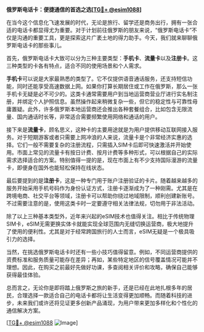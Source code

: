 **俄罗斯电话卡：便捷通信的首选之选[[TG💪+ @esim1088](https://t.me/s/esim1088)]**

在当今这个信息化飞速发展的时代，无论是旅行、留学还是商务出行，拥有一张合适的电话卡都显得尤为重要。对于计划前往俄罗斯的朋友来说，“俄罗斯电话卡”不仅是沟通的重要工具，更是探索这片广袤土地的得力助手。今天，我们就来聊聊俄罗斯电话卡的那些事儿。

首先，俄罗斯电话卡大致可以分为三种主要类型：**手机卡**、**流量卡**以及**注册卡**。这三种类型的卡各有特点，适合不同的使用场景和个人需求。

**手机卡**可以说是大家最熟悉的类型了。它不仅提供语音通话服务，还支持短信功能，同时还能享受高速数据上网。如果你打算长期居住或工作在俄罗斯，那么一张手机卡无疑是必不可少的。这类卡通常需要用户到当地运营商营业厅进行实名制注册，并绑定个人护照信息。虽然操作起来稍微复杂一些，但它的稳定性与可靠性毋庸置疑。此外，许多俄罗斯本地运营商还会推出各种套餐组合，比如包含无限流量、国内通话时长等，非常适合需要频繁使用网络和通话的用户。

接下来是**流量卡**，顾名思义，这种卡的主要用途就是为用户提供移动互联网接入服务。对于短期游客或者只需要上网冲浪的人来说，流量卡是个非常经济实惠的选择。它们一般不需要复杂的注册流程，只需插入SIM卡后即可快速激活并开始使用。市面上常见的流量卡有按日计费、按月计费等多种形式，可以根据自己的实际需求选择适合的方案。特别值得一提的是，现在市面上有不少支持国际漫游的流量卡，即便身在国外也能轻松保持在线状态。

最后要提到的是**注册卡**，这是一种专门用于账户注册验证的卡片。随着越来越多的服务开始采用手机号码作为身份认证方式，注册卡逐渐成为了一种刚需。尤其是在跨境电商、社交平台等领域，注册卡可以帮助你绕过地域限制，顺利创建新账号。不过需要注意的是，使用这类卡时一定要遵守相关法律法规，切勿用于非法活动。

除了以上三种基本类型外，近年来兴起的eSIM技术也值得关注。相比于传统物理SIM卡，eSIM无需更换实体卡就能实现全球范围内无缝切换运营商，极大地提升了使用的便利性。尤其是对于经常跨国旅行的人士而言，eSIM无疑是一个极具吸引力的选择。

当然，在挑选俄罗斯电话卡时还有一些小技巧值得留意。例如，不同运营商提供的资费标准和服务质量可能存在差异；再如，某些特定地区的信号覆盖情况可能并不理想。因此，在购买之前最好先做好功课，多查阅相关评价和攻略，确保自己能够获得最佳体验。

总而言之，无论你是即将踏上俄罗斯之旅的新手，还是已经在此地扎根多年的居民，合理选择一款适合自己的电话卡都将让生活变得更加顺畅。而随着科技的进步，未来我们或许还将见证更多创新产品涌现，为用户带来更加多样化和个性化的通信解决方案。

[[TG💪+ @esim1088](https://t.me/s/esim1088) ![Image](https://i.postimg.cc/4NQfJmqS/Snipaste-2025-05-13-00-14-12.png)]